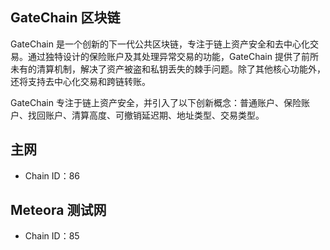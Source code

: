 ## GateChain 区块链

GateChain 是一个创新的下一代公共区块链，专注于链上资产安全和去中心化交易。通过独特设计的保险账户及其处理异常交易的功能，GateChain 提供了前所未有的清算机制，解决了资产被盗和私钥丢失的棘手问题。除了其他核心功能外，还将支持去中心化交易和跨链转账。

GateChain 专注于链上资产安全，并引入了以下创新概念：普通账户、保险账户、找回账户、清算高度、可撤销延迟期、地址类型、交易类型。

## 主网
- Chain ID：86

## Meteora 测试网
- Chain ID：85